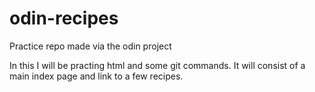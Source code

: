 # odin-recipes
Practice repo made via the odin project

In this I will be practing html and some git commands. It will consist of a main index page and link to a few recipes. 